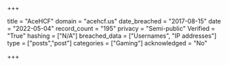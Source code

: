 +++

title = "AceHCF"
domain = "acehcf.us"
date_breached = "2017-08-15"
date = "2022-05-04"
record_count = "195"
privacy = "Semi-public"
Verified = "True"
hashing = ["N/A"]
breached_data = ["Usernames", "IP addresses"]
type = ["posts","post"]
categories = ["Gaming"]
acknowledged = "No"


+++




